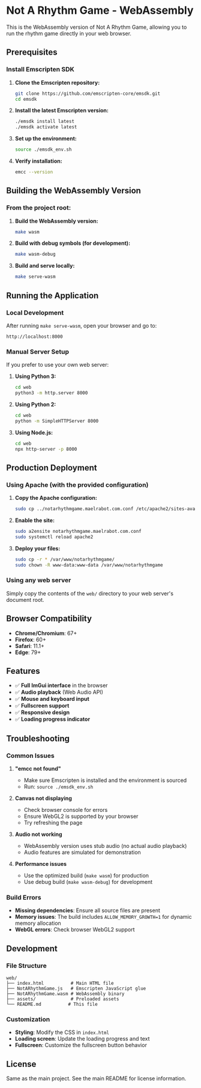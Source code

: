 # Not A Rhythm Game - WebAssembly

This is the WebAssembly version of Not A Rhythm Game, allowing you to run the rhythm game directly in your web browser.

## Prerequisites

### Install Emscripten SDK

1. **Clone the Emscripten repository:**
   ```bash
   git clone https://github.com/emscripten-core/emsdk.git
   cd emsdk
   ```

2. **Install the latest Emscripten version:**
   ```bash
   ./emsdk install latest
   ./emsdk activate latest
   ```

3. **Set up the environment:**
   ```bash
   source ./emsdk_env.sh
   ```

4. **Verify installation:**
   ```bash
   emcc --version
   ```

## Building the WebAssembly Version

### From the project root:

1. **Build the WebAssembly version:**
   ```bash
   make wasm
   ```

2. **Build with debug symbols (for development):**
   ```bash
   make wasm-debug
   ```

3. **Build and serve locally:**
   ```bash
   make serve-wasm
   ```

## Running the Application

### Local Development

After running `make serve-wasm`, open your browser and go to:
```
http://localhost:8000
```

### Manual Server Setup

If you prefer to use your own web server:

1. **Using Python 3:**
   ```bash
   cd web
   python3 -m http.server 8000
   ```

2. **Using Python 2:**
   ```bash
   cd web
   python -m SimpleHTTPServer 8000
   ```

3. **Using Node.js:**
   ```bash
   cd web
   npx http-server -p 8000
   ```

## Production Deployment

### Using Apache (with the provided configuration)

1. **Copy the Apache configuration:**
   ```bash
   sudo cp ../notarhythmgame.maelrabot.com.conf /etc/apache2/sites-available/
   ```

2. **Enable the site:**
   ```bash
   sudo a2ensite notarhythmgame.maelrabot.com.conf
   sudo systemctl reload apache2
   ```

3. **Deploy your files:**
   ```bash
   sudo cp -r * /var/www/notarhythmgame/
   sudo chown -R www-data:www-data /var/www/notarhythmgame
   ```

### Using any web server

Simply copy the contents of the `web/` directory to your web server's document root.

## Browser Compatibility

- **Chrome/Chromium**: 67+
- **Firefox**: 60+
- **Safari**: 11.1+
- **Edge**: 79+

## Features

- ✅ **Full ImGui interface** in the browser
- ✅ **Audio playback** (Web Audio API)
- ✅ **Mouse and keyboard input**
- ✅ **Fullscreen support**
- ✅ **Responsive design**
- ✅ **Loading progress indicator**

## Troubleshooting

### Common Issues

1. **"emcc not found"**
   - Make sure Emscripten is installed and the environment is sourced
   - Run: `source ./emsdk_env.sh`

2. **Canvas not displaying**
   - Check browser console for errors
   - Ensure WebGL2 is supported by your browser
   - Try refreshing the page

3. **Audio not working**
   - WebAssembly version uses stub audio (no actual audio playback)
   - Audio features are simulated for demonstration

4. **Performance issues**
   - Use the optimized build (`make wasm`) for production
   - Use debug build (`make wasm-debug`) for development

### Build Errors

- **Missing dependencies**: Ensure all source files are present
- **Memory issues**: The build includes `ALLOW_MEMORY_GROWTH=1` for dynamic memory allocation
- **WebGL errors**: Check browser WebGL2 support

## Development

### File Structure

```
web/
├── index.html          # Main HTML file
├── NotARhythmGame.js   # Emscripten JavaScript glue
├── NotARhythmGame.wasm # WebAssembly binary
├── assets/             # Preloaded assets
└── README.md          # This file
```

### Customization

- **Styling**: Modify the CSS in `index.html`
- **Loading screen**: Update the loading progress and text
- **Fullscreen**: Customize the fullscreen button behavior

## License

Same as the main project. See the main README for license information.